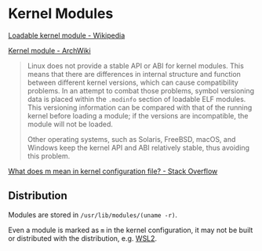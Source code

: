 # Kernel Modules
[Loadable kernel module - Wikipedia](https://en.wikipedia.org/wiki/Loadable_kernel_module)

[Kernel module - ArchWiki](https://wiki.archlinux.org/title/Kernel_module)

> Linux does not provide a stable API or ABI for kernel modules. This means that there are differences in internal structure and function between different kernel versions, which can cause compatibility problems. In an attempt to combat those problems, symbol versioning data is placed within the `.modinfo` section of loadable ELF modules. This versioning information can be compared with that of the running kernel before loading a module; if the versions are incompatible, the module will not be loaded.
>
> Other operating systems, such as Solaris, FreeBSD, macOS, and Windows keep the kernel API and ABI relatively stable, thus avoiding this problem.

[What does m mean in kernel configuration file? - Stack Overflow](https://stackoverflow.com/questions/5392756/what-does-m-mean-in-kernel-configuration-file)

## Distribution
Modules are stored in `/usr/lib/modules/(uname -r)`.

Even a module is marked as `m` in the kernel configuration, it may not be built or distributed with the distribution, e.g. [WSL2](../../Distributions/WSL2/README.md).